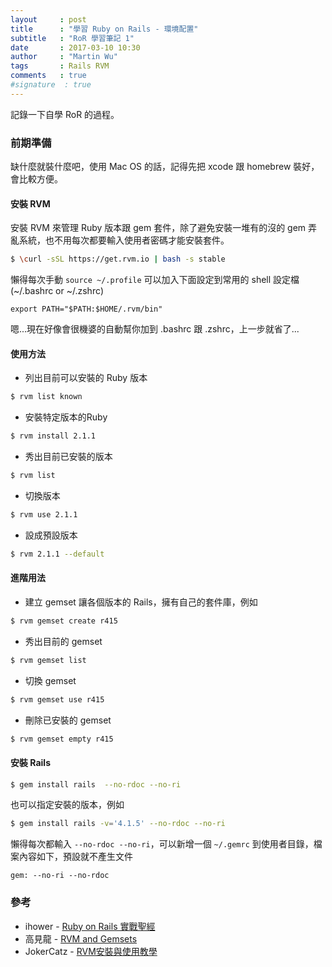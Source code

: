 ```yaml
---
layout     : post
title      : "學習 Ruby on Rails - 環境配置"
subtitle   : "RoR 學習筆記 1"
date       : 2017-03-10 10:30
author     : "Martin Wu"
tags       : Rails RVM
comments   : true
#signature  : true
---
```

記錄一下自學 RoR 的過程。

### 前期準備
缺什麼就裝什麼吧，使用 Mac OS 的話，記得先把 xcode 跟 homebrew 裝好，會比較方便。

#### 安裝 RVM
安裝 RVM 來管理 Ruby 版本跟 gem 套件，除了避免安裝一堆有的沒的 gem 弄亂系統，也不用每次都要輸入使用者密碼才能安裝套件。

```bash
$ \curl -sSL https://get.rvm.io | bash -s stable
```

懶得每次手動 `source ~/.profile` 可以加入下面設定到常用的 shell 設定檔 (~/.bashrc or ~/.zshrc)
```
export PATH="$PATH:$HOME/.rvm/bin"
```
嗯...現在好像會很機婆的自動幫你加到 .bashrc 跟 .zshrc，上一步就省了...

#### 使用方法
* 列出目前可以安裝的 Ruby 版本
```bash
$ rvm list known
```

* 安裝特定版本的Ruby
```bash
$ rvm install 2.1.1
```

* 秀出目前已安裝的版本
```bash
$ rvm list
```

* 切換版本
```bash
$ rvm use 2.1.1
```

* 設成預設版本
```bash
$ rvm 2.1.1 --default
```

#### 進階用法
* 建立 gemset 讓各個版本的 Rails，擁有自己的套件庫，例如
```bash
$ rvm gemset create r415
```

* 秀出目前的 gemset
```bash
$ rvm gemset list
```

* 切換 gemset
```bash
$ rvm gemset use r415
```

* 刪除已安裝的 gemset
```bash
$ rvm gemset empty r415
```  

#### 安裝 Rails
```bash
$ gem install rails  --no-rdoc --no-ri
```

也可以指定安裝的版本，例如
```bash
$ gem install rails -v='4.1.5' --no-rdoc --no-ri
```

懶得每次都輸入 `--no-rdoc --no-ri`，可以新增一個 `~/.gemrc` 到使用者目錄，檔案內容如下，預設就不產生文件
```
gem: --no-ri --no-rdoc
```

### 參考
* ihower - [Ruby on Rails 實戰聖經](https://ihower.tw/rails/installation.html)
* 高見龍 - [RVM and Gemsets](http://kaochenlong.com/2011/04/08/rvm-and-gemsets)
* JokerCatz - [RVM安裝與使用教學](http://railsfun.tw/t/rvm/28)
